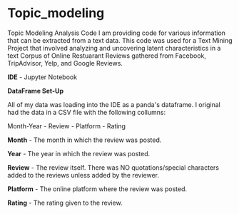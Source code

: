 # Topic_modeling
Topic Modeling Analysis Code
I am providing code for various information that can be extracted from a text data. This code was used for a Text Mining Project that involved analyzing and uncovering latent characteristics in a text Corpus of Online Restuarant Reviews gathered from Facebook, TripAdvisor, Yelp, and Google Reviews.

**IDE** - Jupyter Notebook

**DataFrame Set-Up**

All of my data was loading into the IDE as a panda's dataframe. I original had the data in a CSV file with the following collumns:

Month-Year - Review - Platform - Rating

**Month** - The month in which the review was posted.

**Year** - The year in which the review was posted.

**Review** - The review itself. There was NO quotations/special characters added to the reviews unless added by the reviewer.

**Platform** - The online platform where the review was posted.

**Rating** - The rating given to the review.
